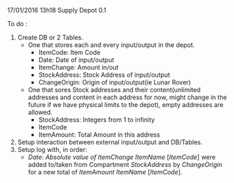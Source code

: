 17/01/2016 13h18
Supply Depot 0.1

To do :
1. Create DB or 2 Tables.
   - One that stores each and every input/output in the depot.
     - ItemCode: Item Code
     - Date: Date of input/output
     - ItemChange: Amount in/out
     - StockAddress: Stock Address of input/output
     - ChangeOrigin: Origin of input/output(ie Lunar Rover)
   - One that sores Stock addresses and their content(unlimited
   addresses and content in each address for now, might change in the
   future if we have physical limits to the depot), empty addresses are
   allowed.
     - StockAddress: Integers from 1 to infinity
     - ItemCode
     - ItemAmount: Total Amount in this address
2. Setup interaction between external input/output and DB/Tables.
3. Setup log with, in order:
   - *Date*: *Absolute value of ItemChange* *ItemName* [*ItemCode*] were
   added to/taken from Compartment *StockAddress* by *ChangeOrigin* for
   a new total of *ItemAmount* *ItemName* [*ItemCode*].
